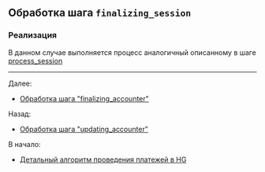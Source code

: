 ## Обработка шага `finalizing_session`

### Реализация

В данном случае выполняется процесс аналогичный описанному в шаге [process_session](process-session.md)

---

Далее:
- [Обработка шага "finalizing_accounter"](finalizing-accounter.md)

Назад:
- [Обработка шага "updating_accounter"](updating-accounter.md)

В начало:
- [Детальный алгоритм проведения платежей в HG](../hg-payment-workflow.md)
